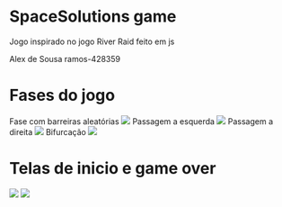# SpaceSolutions game
Jogo inspirado no jogo River Raid feito em js

Alex de Sousa ramos-428359


# Fases do jogo
Fase com barreiras aleatórias
<img src="https://user-images.githubusercontent.com/43723528/205443823-5dfb6592-c73a-424b-b9e6-13f58827a489.png"/>
Passagem a esquerda
<img src="https://user-images.githubusercontent.com/43723528/205444064-3030208d-e4bf-4535-b015-1df460a3ab93.png"/>
Passagem a direita
<img src="https://user-images.githubusercontent.com/43723528/205444255-55e9e4d4-6b64-4fc6-96d0-5100deb4cbe7.png"/>
Bifurcação
<img src="https://user-images.githubusercontent.com/43723528/205444362-a1c085b3-1965-45e7-940c-ca313c4c2e39.png"/>
# Telas de inicio e game over
<img src="https://user-images.githubusercontent.com/43723528/205444714-54234ce0-c7e8-41d8-80e1-d702df291166.png"/>
<img src="https://user-images.githubusercontent.com/43723528/205444784-2d0808e6-76b3-42bd-8a4f-c11d4b0b7c09.png"/>
